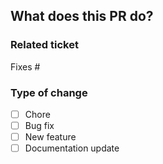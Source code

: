 ## What does this PR do?

### Related ticket

Fixes #

### Type of change

- [ ] Chore
- [ ] Bug fix
- [ ] New feature
- [ ] Documentation update
